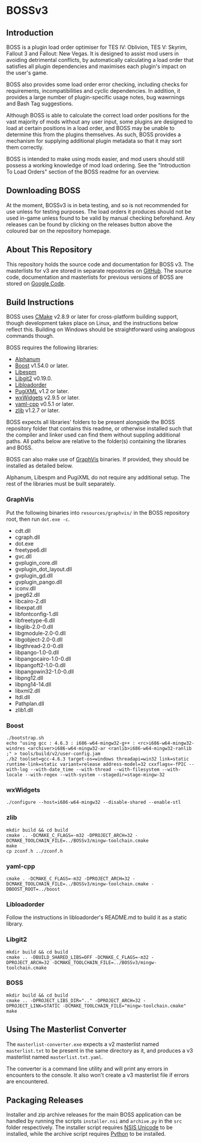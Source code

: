 # BOSSv3

## Introduction

BOSS is a plugin load order optimiser for TES IV: Oblivion, TES V: Skyrim, Fallout 3 and Fallout: New Vegas. It is designed to assist mod users in avoiding detrimental conflicts, by automatically calculating a load order that satisfies all plugin dependencies and maximises each plugin's impact on the user's game.

BOSS also provides some load order error checking, including checks for requirements, incompatibilities and cyclic dependencies. In addition, it provides a large number of plugin-specific usage notes, bug wawrnings and Bash Tag suggestions.

Although BOSS is able to calculate the correct load order positions for the vast majority of mods without any user input, some plugins are designed to load at certain positions in a load order, and BOSS may be unable to determine this from the plugins themselves. As such, BOSS provides a mechanism for supplying additional plugin metadata so that it may sort them correctly.

BOSS is intended to make using mods easier, and mod users should still possess a working knowledge of mod load ordering. See the "Introduction To Load Orders" section of the BOSS readme for an overview.


## Downloading BOSS

At the moment, BOSSv3 is in beta testing, and so is not recommended for use unless for testing purposes. The load orders it produces should not be used in-game unless found to be valid by manual checking beforehand. Any releases can be found by clicking on the releases button above the coloured bar on the repository homepage.


## About This Repository

This repository holds the source code and documentation for BOSS v3. The masterlists for v3 are stored in separate repostories on [GitHub](https://github.com/boss-developers). The source code, documentation and masterlists for previous versions of BOSS are stored on [Google Code](http://code.google.com/p/better-oblivion-sorting-software/).


## Build Instructions

BOSS uses [CMake](http://cmake.org) v2.8.9 or later for cross-platform building support, though development takes place on Linux, and the instructions below reflect this. Building on Windows should be straightforward using analogous commands though.

BOSS requires the following libraries:

* [Alphanum](http://www.davekoelle.com/files/alphanum.hpp)
* [Boost](http://www.boost.org) v1.54.0 or later.
* [Libespm](http://github.com/WrinklyNinja/libespm)
* [Libgit2](https://github.com/libgit2) v0.19.0.
* [Libloadorder](http://github.com/WrinklyNinja/libloadorder)
* [PugiXML](http://code.google.com/p/pugixml/) v1.2 or later.
* [wxWidgets](http://www.wxwidgets.org) v2.9.5 or later.
* [yaml-cpp](http://code.google.com/p/yaml-cpp/) v0.5.1 or later.
* [zlib](http://zlib.net) v1.2.7 or later.


BOSS expects all libraries' folders to be present alongside the BOSS repository folder that contains this readme, or otherwise installed such that the compiler and linker used can find them without suppling additional paths. All paths below are relative to the folder(s) containing the libraries and BOSS.

BOSS can also make use of [GraphVis](http://www.graphviz.org/Download_windows.php) binaries. If provided, they should be installed as detailed below.

Alphanum, Libespm and PugiXML do not require any additional setup. The rest of the libraries must be built separately.

### GraphVis

Put the following binaries into `resources/graphvis/` in the BOSS repository root, then run `dot.exe -c`.

* cdt.dll
* cgraph.dll
* dot.exe
* freetype6.dll
* gvc.dll
* gvplugin_core.dll
* gvplugin_dot_layout.dll
* gvplugin_gd.dll
* gvplugin_pango.dll
* iconv.dll
* jpeg62.dll
* libcairo-2.dll
* libexpat.dll
* libfontconfig-1.dll
* libfreetype-6.dll
* libglib-2.0-0.dll
* libgmodule-2.0-0.dll
* libgobject-2.0-0.dll
* libgthread-2.0-0.dll
* libpango-1.0-0.dll
* libpangocairo-1.0-0.dll
* libpangoft2-1.0-0.dll
* libpangowin32-1.0-0.dll
* libpng12.dll
* libpng14-14.dll
* libxml2.dll
* ltdl.dll
* Pathplan.dll
* zlib1.dll

### Boost

```
./bootstrap.sh
echo "using gcc : 4.6.3 : i686-w64-mingw32-g++ : <rc>i686-w64-mingw32-windres <archiver>i686-w64-mingw32-ar <ranlib>i686-w64-mingw32-ranlib ;" > tools/build/v2/user-config.jam
./b2 toolset=gcc-4.6.3 target-os=windows threadapi=win32 link=static runtime-link=static variant=release address-model=32 cxxflags=-fPIC --with-log --with-date_time --with-thread --with-filesystem --with-locale --with-regex --with-system --stagedir=stage-mingw-32
```

### wxWidgets

```
./configure --host=i686-w64-mingw32 --disable-shared --enable-stl
```

### zlib

```
mkdir build && cd build
cmake .. -DCMAKE_C_FLAGS=-m32 -DPROJECT_ARCH=32 -DCMAKE_TOOLCHAIN_FILE=../BOSSv3/mingw-toolchain.cmake
make
cp zconf.h ../zconf.h
```

### yaml-cpp

```
cmake . -DCMAKE_C_FLAGS=-m32 -DPROJECT_ARCH=32 -DCMAKE_TOOLCHAIN_FILE=../BOSSv3/mingw-toolchain.cmake -DBOOST_ROOT=../boost
```

### Libloadorder

Follow the instructions in libloadorder's README.md to build it as a static library.

### Libgit2

```
mkdir build && cd build
cmake .. -DBUILD_SHARED_LIBS=OFF -DCMAKE_C_FLAGS=-m32 -DPROJECT_ARCH=32 -DCMAKE_TOOLCHAIN_FILE=../BOSSv3/mingw-toolchain.cmake

```

### BOSS

```
mkdir build && cd build
cmake .. -DPROJECT_LIBS_DIR=".." -DPROJECT_ARCH=32 -DPROJECT_LINK=STATIC -DCMAKE_TOOLCHAIN_FILE="mingw-toolchain.cmake"
make
```

## Using The Masterlist Converter

The `masterlist-converter.exe` expects a v2 masterlist named `masterlist.txt` to be present in the same directory as it, and produces a v3 masterlist named `masterlist.txt.yaml`.

The converter is a command line utility and will print any errors in encounters to the console. It also won't create a v3 masterlist file if errors are encountered.

## Packaging Releases

Installer and zip archive releases for the main BOSS application can be handled by running the scripts `installer.nsi` and `archive.py` in the `src` folder respectively. The installer script requires [NSIS Unicode](http://www.scratchpaper.com/) to be installed, while the archive script requires [Python](http://www.python.org/) to be installed.
